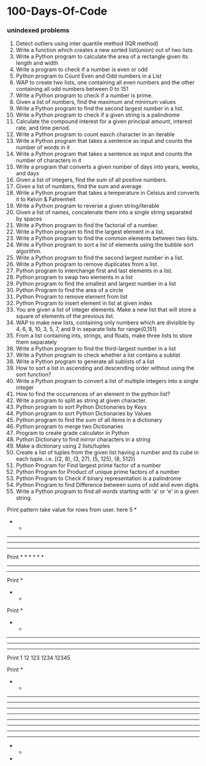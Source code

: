 # 100-Days-Of-Code
### unindexed problems
1.  Detect outliers using inter quantile method (IQR method)
2.  Write a function which creates a new sorted list(union) out of two lists
3.  Write a Python program to calculate the area of a rectangle given its length and width
4.  Write a program to check if a number is even or odd
5.  Python program to Count Even and Odd numbers in a List
6.  WAP to create two lists, one containing all even numbers and the other containing all odd numbers between 0 to 151
7.  Write a Python program to check if a number is prime.
8.  Given a list of numbers, find the maximum and minimum values
9.  Write a Python program to find the second largest number in a list.
10. Write a Python program to check if a given string is a palindrome
11. Calculate the compound interest for a given principal amount, interest rate, and time period.
12. Write a Python program to count eaxch character in an iterable
13. Write a Python program that takes a sentence as input and counts the number of words in it
14. Write a Python program that takes a sentence as input and counts the number of characters in it
15. Write a program that converts a given number of days into years, weeks, and days
16. Given a list of integers, find the sum of all positive numbers.
17. Given a list of numbers, find the sum and average
18. Write a Python program that takes a temperature in Celsius and converts it to Kelvin & Fahrenheit
19. Write a Python program to reverse a given string/iterable
20. Given a list of names, concatenate them into a single string separated by spaces
21. Write a Python program to find the factorial of a number.
22. Write a Python program to find the largest element in a list.
23. Write a Python program to find the common elements between two lists.
24. Write a Python program to sort a list of elements using the bubble sort algorithm.
25. Write a Python program to find the second largest number in a list.
26. Write a Python program to remove duplicates from a list.
27. Python program to interchange first and last elements in a list.
28. Python program to swap two elements in a list
29. Python program to find the smallest and largest number in a list
30. Python Program to find the area of a circle
31. Python Program to remove element from list
32. Python Program to insert element in list at given index
33. You are given a list of integer elements. Make a new list that will store a square of elements of the previous list.
34. WAP to make new lists, containing only numbers which are divisible by 4, 6, 8, 10, 3, 5, 7, and 9 in separate lists for range(0,151)
35. From a list containing ints, strings, and floats, make three lists to store them separately
36. Write a Python program to find the third-largest number in a list
37. Write a Python program to check whether a list contains a sublist
38. Write a Python program to generate all sublists of a list
39. How to sort a list in ascending and descending order without using the sort function?
40. Write a Python program to convert a list of multiple integers into a single integer
41. How to find the occurrences of an element in the python list?
42. Write a program to split as string at given character.
43. Python program to sort Python Dictionaries by Keys
44. Python program to sort Python Dictionaries by Values
45. Python program to find the sum of all items in a dictionary
46. Python program to merge two Dictionaries
47. Program to create grade calculator in Python
48. Python Dictionary to find mirror characters in a string
49. Make a dictionary using 2 lists/tuples
50. Create a list of tuples from the given list having a number and its cube in each tuple. i.e. [(2, 8), (3, 27), (5, 125), (8, 512)]
51. Python Program for Find largest prime factor of a number
52. Python Program for Product of unique prime factors of a number
53. Python Program to Check if binary representation is a palindrome
54. Python Program to find Difference between sums of odd and even digits
55. Write a Python program to find all words starting with 'a' or 'e' in a given string.

Print pattern take value for rows from user. here 5
*
* *
* * *
* * * *
* * * * *

Print
        *
      * *
    * * *
  * * * *
* * * * *

Print
 *
* *

Print
    *
   * *
  * * *
 * * * *
* * * * *

Print
1
12
123
1234
12345

Print
* 
* * 
* * * 
* * * * 
* * * * * 
* * * * * * 
* * * * * * 
* * * * * 
* * * * 
* * * 
* * 
*
